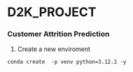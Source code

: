 # D2K_PROJECT
### Customer Attrition Prediction

1) Create a new enviroment
```
conda create  -p venv python=3.12.2 -y
```